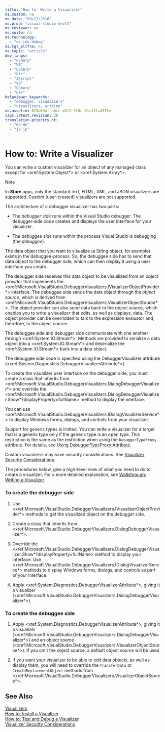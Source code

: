 ```yaml
---
title: "How to: Write a Visualizer"
ms.custom: na
ms.date: "09/22/2016"
ms.prod: "visual-studio-dev14"
ms.reviewer: na
ms.suite: na
ms.technology: 
  - "vs-ide-debug"
ms.tgt_pltfrm: na
ms.topic: "article"
dev_langs: 
  - "FSharp"
  - "VB"
  - "CSharp"
  - "C++"
  - "JScript"
  - "VB"
  - "CSharp"
  - "C++"
helpviewer_keywords: 
  - "debugger, visualizers"
  - "visualizers, writing"
ms.assetid: 625a0d4f-abcc-43f2-9f8c-31c131a4378e
caps.latest.revision: 28
translation.priority.ht: 
  - "de-de"
  - "ja-jp"
---
```

# How to: Write a Visualizer
You can write a custom visualizer for an object of any managed class except for \<xref:System.Object*> or \<xref:System.Array*>.  
  
> [!NOTE]
>  In **Store** apps, only the standard text, HTML, XML, and JSON visualizers are supported. Custom (user-created) visualizers are not supported.  
  
 The architecture of a debugger visualizer has two parts:  
  
-   The *debugger side* runs within the Visual Studio debugger. The debugger-side code creates and displays the user interface for your visualizer.  
  
-   The *debuggee side* runs within the process Visual Studio is debugging (the *debuggee*).  
  
 The data object that you want to visualize (a String object, for example) exists in the debuggee-process. So, the debuggee side has to send that data object to the debugger side, which can then display it using a user interface you create.  
  
 The debugger side receives this data object to be visualized from an *object provider* that implements the \<xref:Microsoft.VisualStudio.DebuggerVisualizers.IVisualizerObjectProvider*> interface. The debuggee side sends the data object through the *object source*, which is derived from \<xref:Microsoft.VisualStudio.DebuggerVisualizers.VisualizerObjectSource*>. The object provider can also send data back to the object source, which enables you to write a visualizer that edits, as well as displays, data. The object provider can be overridden to talk to the expression evaluator and, therefore, to the object source  
  
 The debuggee side and debugger side communicate with one another through \<xref:System.IO.Stream*>. Methods are provided to serialize a data object into a \<xref:System.IO.Stream*> and deserialize the \<xref:System.IO.Stream*> back into a data object.  
  
 The debuggee side code is specified using the DebuggerVisualizer attribute (\<xref:System.Diagnostics.DebuggerVisualizerAttribute*>).  
  
 To create the visualizer user interface on the debugger side, you must create a class that inherits from \<xref:Microsoft.VisualStudio.DebuggerVisualizers.DialogDebuggerVisualizer*> and override the \<xref:Microsoft.VisualStudio.DebuggerVisualizers.DialogDebuggerVisualizer.Show*?displayProperty=fullName> method to display the interface.  
  
 You can use \<xref:Microsoft.VisualStudio.DebuggerVisualizers.IDialogVisualizerService*> to display Windows forms, dialogs, and controls from your visualizer.  
  
 Support for generic types is limited. You can write a visualizer for a target that is a generic type only if the generic type is an open type. This restriction is the same as the restriction when using the `DebuggerTypeProxy` attribute. For details, see [Using DebuggerTypeProxy Attribute](../vs140/using-debuggertypeproxy-attribute.md).  
  
 Custom visualizers may have security considerations. See [Visualizer Security Considerations](../vs140/visualizer-security-considerations.md).  
  
 The procedures below, give a high-level view of what you need to do to create a visualizer. For a more detailed explanation, see [Walkthrough: Writing a Visualizer](../vs140/walkthrough--writing-a-visualizer-in-csharp.md).  
  
### To create the debugger side  
  
1.  Use \<xref:Microsoft.VisualStudio.DebuggerVisualizers.IVisualizerObjectProvider*> methods to get the visualized object on the debugger side.  
  
2.  Create a class that inherits from \<xref:Microsoft.VisualStudio.DebuggerVisualizers.DialogDebuggerVisualizer*>.  
  
3.  Override the \<xref:Microsoft.VisualStudio.DebuggerVisualizers.DialogDebuggerVisualizer.Show*?displayProperty=fullName> method to display your interface. Use \<xref:Microsoft.VisualStudio.DebuggerVisualizers.IDialogVisualizerService*> methods to display Windows forms, dialogs, and controls as part of your interface.  
  
4.  Apply \<xref:System.Diagnostics.DebuggerVisualizerAttribute*>, giving it a visualizer (\<xref:Microsoft.VisualStudio.DebuggerVisualizers.DialogDebuggerVisualizer*>).  
  
### To create the debuggee side  
  
1.  Apply \<xref:System.Diagnostics.DebuggerVisualizerAttribute*>, giving it a visualizer (\<xref:Microsoft.VisualStudio.DebuggerVisualizers.DialogDebuggerVisualizer*>) and an object source (\<xref:Microsoft.VisualStudio.DebuggerVisualizers.VisualizerObjectSource*>). If you omit the object source, a default object source will be used  
  
2.  If you want your visualizer to be able to edit data objects, as well as display them, you will need to override the `TransferData` or `CreateReplacementObject` methods from \<xref:Microsoft.VisualStudio.DebuggerVisualizers.VisualizerObjectSource*>.  
  
## See Also  
 [Visualizers](../vs140/create-custom-visualizers-of-data.md)   
 [How to: Install a Visualizer](../vs140/how-to--install-a-visualizer.md)   
 [How to: Test and Debug a Visualizer](../vs140/how-to--test-and-debug-a-visualizer.md)   
 [Visualizer Security Considerations](../vs140/visualizer-security-considerations.md)